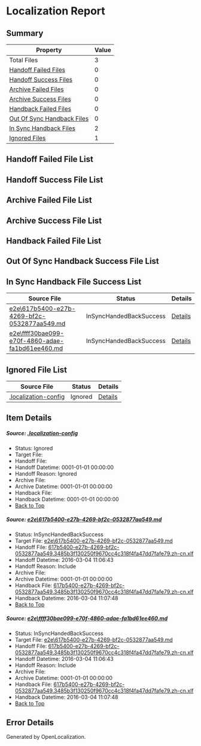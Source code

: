 # <a name='report-top'></a> Localization Report

## Summary
 Property | Value 
 -------- | ----- 
 Total Files | 3
[ Handoff Failed Files ](#handoff-failed-list)| 0
[ Handoff Success Files ](#handoff-success-list)| 0
[ Archive Failed Files ](#archive-failed-list)| 0
[ Archive Success Files ](#archive-success-list)| 0
[ Handback Failed Files ](#handback-failed-list)| 0
[ Out Of Sync Handback Files ](#outofsync-handback-success-list)| 0
[ In Sync Handback Files ](#insync-handback-success-list)| 2
[ Ignored Files ](#ignored-list)| 1

## <a name='handoff-failed-list'></a> Handoff Failed File List

## <a name='handoff-success-list'></a> Handoff Success File List

## <a name='archive-failed-list'></a> Archive Failed File List

## <a name='archive-success-list'></a> Archive Success File List

## <a name='handback-failed-list'></a> Handback Failed File List

## <a name='outofsync-handback-success-list'></a> Out Of Sync Handback Success File List

## <a name='insync-handback-success-list'></a> In Sync Handback File Success List
 Source File | Status | Details 
 ----------- | ------ | ------- 
 [e2e\617b5400-e27b-4269-bf2c-0532877aa549.md](https://github.com/OpenLocalizationTest/oltest/blob/59afd9652ef9afca00b8dbebcfc660d677d8bb54/e2e/617b5400-e27b-4269-bf2c-0532877aa549.md) | InSyncHandedBackSuccess | [Details](#a80fa9a009198babef9ac73f91d2922e91e9ece11)
 [e2e\ffff30bae099-e70f-4860-adae-fa1bd61ee460.md](https://github.com/OpenLocalizationTest/oltest/blob/59afd9652ef9afca00b8dbebcfc660d677d8bb54/e2e/ffff30bae099-e70f-4860-adae-fa1bd61ee460.md) | InSyncHandedBackSuccess | [Details](#a80fa9a009198babef9ac73f91d2922e91e9ece12)

## <a name='ignored-list'></a> Ignored File List
 Source File | Status | Details 
 ----------- | ------ | ------- 
 [.localization-config](https://github.com/OpenLocalizationTest/oltest/blob/59afd9652ef9afca00b8dbebcfc660d677d8bb54/.localization-config) | Ignored | [Details](#66aca4b1c2f43b14ec41e0e427345df94af1d5e10)

## Item Details
##### <a name='66aca4b1c2f43b14ec41e0e427345df94af1d5e10'></a> Source: [.localization-config](https://github.com/OpenLocalizationTest/oltest/blob/59afd9652ef9afca00b8dbebcfc660d677d8bb54/.localization-config)
* Status: Ignored
* Target File: 
* Handoff File: 
* Handoff Datetime: 0001-01-01 00:00:00
* Handoff Reason: Ignored
* Archive File: 
* Archive Datetime: 0001-01-01 00:00:00
* Handback File: 
* Handback Datetime: 0001-01-01 00:00:00
* [Back to Top](#report-top)

##### <a name='a80fa9a009198babef9ac73f91d2922e91e9ece11'></a> Source: [e2e\617b5400-e27b-4269-bf2c-0532877aa549.md](https://github.com/OpenLocalizationTest/oltest/blob/59afd9652ef9afca00b8dbebcfc660d677d8bb54/e2e/617b5400-e27b-4269-bf2c-0532877aa549.md)
* Status: InSyncHandedBackSuccess
* Target File: [e2e\617b5400-e27b-4269-bf2c-0532877aa549.md](https://github.com/OpenLocalizationTestOrg/oltest.zh-cn/blob/2c9dc0aedb4ae2cb819cb3f53a0da02504e062af/e2e/617b5400-e27b-4269-bf2c-0532877aa549.md)
* Handoff File: [617b5400-e27b-4269-bf2c-0532877aa549.3485b3f130250f9670cc4c318f4fa47dd7fafe79.zh-cn.xlf](https://github.com/OpenLocalizationTestOrg/olhandoff/blob/9c7a0a56d8701bf3c3e42688547dfabd78dfbdef/ol-handoff/OpenLocalizationTestOrg/oltest.zh-cn/qimu/ht/617b5400-e27b-4269-bf2c-0532877aa549.3485b3f130250f9670cc4c318f4fa47dd7fafe79.zh-cn.xlf)
* Handoff Datetime: 2016-03-04 11:06:43
* Handoff Reason: Include
* Archive File: 
* Archive Datetime: 0001-01-01 00:00:00
* Handback File: [617b5400-e27b-4269-bf2c-0532877aa549.3485b3f130250f9670cc4c318f4fa47dd7fafe79.zh-cn.xlf](https://github.com/OpenLocalizationTestOrg/olhandback/blob/d3ddeaf7e63d23e6ef88d6c0352ae2bc52db55d3/ol-handback/OpenLocalizationTestOrg/oltest.zh-cn/qimu/ht/617b5400-e27b-4269-bf2c-0532877aa549.3485b3f130250f9670cc4c318f4fa47dd7fafe79.zh-cn.xlf)
* Handback Datetime: 2016-03-04 11:07:48
* [Back to Top](#report-top)

##### <a name='a80fa9a009198babef9ac73f91d2922e91e9ece12'></a> Source: [e2e\ffff30bae099-e70f-4860-adae-fa1bd61ee460.md](https://github.com/OpenLocalizationTest/oltest/blob/59afd9652ef9afca00b8dbebcfc660d677d8bb54/e2e/ffff30bae099-e70f-4860-adae-fa1bd61ee460.md)
* Status: InSyncHandedBackSuccess
* Target File: [e2e\617b5400-e27b-4269-bf2c-0532877aa549.md](https://github.com/OpenLocalizationTestOrg/oltest.zh-cn/blob/2c9dc0aedb4ae2cb819cb3f53a0da02504e062af/e2e/617b5400-e27b-4269-bf2c-0532877aa549.md)
* Handoff File: [617b5400-e27b-4269-bf2c-0532877aa549.3485b3f130250f9670cc4c318f4fa47dd7fafe79.zh-cn.xlf](https://github.com/OpenLocalizationTestOrg/olhandoff/blob/9c7a0a56d8701bf3c3e42688547dfabd78dfbdef/ol-handoff/OpenLocalizationTestOrg/oltest.zh-cn/qimu/ht/617b5400-e27b-4269-bf2c-0532877aa549.3485b3f130250f9670cc4c318f4fa47dd7fafe79.zh-cn.xlf)
* Handoff Datetime: 2016-03-04 11:06:43
* Handoff Reason: Include
* Archive File: 
* Archive Datetime: 0001-01-01 00:00:00
* Handback File: [617b5400-e27b-4269-bf2c-0532877aa549.3485b3f130250f9670cc4c318f4fa47dd7fafe79.zh-cn.xlf](https://github.com/OpenLocalizationTestOrg/olhandback/blob/d3ddeaf7e63d23e6ef88d6c0352ae2bc52db55d3/ol-handback/OpenLocalizationTestOrg/oltest.zh-cn/qimu/ht/617b5400-e27b-4269-bf2c-0532877aa549.3485b3f130250f9670cc4c318f4fa47dd7fafe79.zh-cn.xlf)
* Handback Datetime: 2016-03-04 11:07:48
* [Back to Top](#report-top)


## Error Details

Generated by OpenLocalization.
